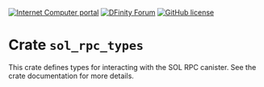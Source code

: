 [![Internet Computer portal](https://img.shields.io/badge/InternetComputer-grey?logo=internet%20computer&style=for-the-badge)](https://internetcomputer.org)
[![DFinity Forum](https://img.shields.io/badge/help-post%20on%20forum.dfinity.org-blue?style=for-the-badge)](https://forum.dfinity.org/t/sol-rpc-canister/41896)
[![GitHub license](https://img.shields.io/badge/license-Apache%202.0-blue.svg?logo=apache&style=for-the-badge)](LICENSE)

# Crate `sol_rpc_types`

This crate defines types for interacting with the SOL RPC canister. See the crate documentation for more details.
